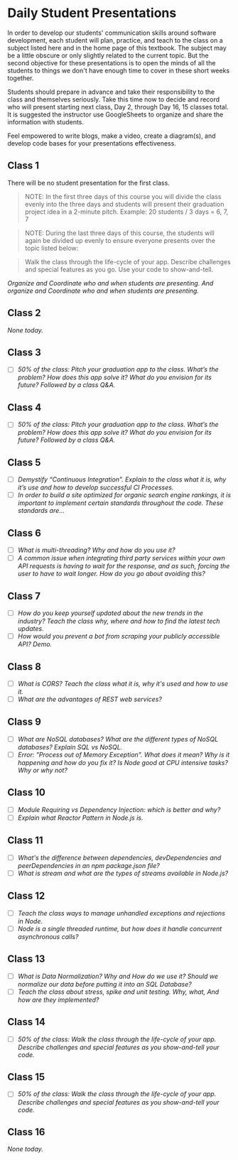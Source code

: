 # Daily Student Presentations

In order to develop our students' communication skills around software development, each student will plan, practice, and teach to the class on a subject listed here and in the home page of this textbook. The subject may be a little obscure or only slightly related to the current topic. But the second objective for these presentations is to open the minds of all the students to things we don't have enough time to cover in these short weeks together.

Students should prepare in advance and take their responsibility to the class and themselves seriously. Take this time now to decide and record who will present starting next class, Day 2, through Day 16, 15 classes total. It is suggested the instructor use GoogleSheets to organize and share the information with students.

Feel empowered to write blogs, make a video, create a diagram(s), and develop code bases for your presentations effectiveness.

## Class 1

There will be no student presentation for the first class.

  > NOTE: In the first three days of this course you will divide the class evenly into the three days and students will present their graduation project idea in a 2-minute pitch. Example: 20 students / 3 days = 6, 7, 7

  > NOTE: During the last three days of this course, the students will again be divided up evenly to ensure everyone presents over the topic listed below:

  > Walk the class through the life-cycle of your app. Describe challenges and special features as you go. Use your code to show-and-tell.

*Organize and Coordinate who and when students are presenting. And organize and Coordinate who and when students are presenting.*

## Class 2

*None today.*

## Class 3

- [ ] *50% of the class: Pitch your graduation app to the class. What’s the problem? How does this app solve it? What do you envision for its future? Followed by a class Q&A.*

## Class 4

- [ ] *50% of the class: Pitch your graduation app to the class. What’s the problem? How does this app solve it? What do you envision for its future? Followed by a class Q&A.*

## Class 5

- [ ] *Demystify “Continuous Integration”. Explain to the class what it is, why it’s use and how to develop successful CI Processes.*
- [ ] *In order to build a site optimized for organic search engine rankings, it is important to implement certain standards throughout the code. These standards are...*

## Class 6

- [ ] *What is multi-threading? Why and how do you use it?*
- [ ] *A common issue when integrating third party services within your own API requests is having to wait for the response, and as such, forcing the user to have to wait longer. How do you go about avoiding this?*

## Class 7

- [ ] *How do you keep yourself updated about the new trends in the industry? Teach the class why, where and how to find the latest tech updates.*
- [ ] *How would you prevent a bot from scraping your publicly accessible API? Demo.*

## Class 8

- [ ] *What is CORS? Teach the class what it is, why it's used and how to use it.*
- [ ] *What are the advantages of REST web services?*

## Class 9

- [ ] *What are NoSQL databases? What are the different types of NoSQL databases? Explain SQL vs NoSQL.*
- [ ] *Error: "Process out of Memory Exception". What does it mean? Why is it happening and how do you fix it? Is Node good at CPU intensive tasks? Why or why not?*

## Class 10

- [ ] *Module Requiring vs Dependency Injection: which is better and why?*
- [ ] *Explain what Reactor Pattern in Node.js is.*

## Class 11

- [ ] *What's the difference between dependencies, devDependencies and peerDependencies in an npm package.json file?*
- [ ] *What is stream and what are the types of streams available in Node.js?*

## Class 12

- [ ] *Teach the class ways to manage unhandled exceptions and rejections in Node.*
- [ ] *Node is a single threaded runtime, but how does it handle concurrent asynchronous calls?*

## Class 13

- [ ] *What is Data Normalization? Why and How do we use it? Should we normalize our data before putting it into an SQL Database?*
- [ ] *Teach the class about stress, spike and unit testing. Why, what, And how are they implemented?*

## Class 14

- [ ] *50% of the class: Walk the class through the life-cycle of your app. Describe challenges and special features as you show-and-tell your code.*

## Class 15

- [ ] *50% of the class: Walk the class through the life-cycle of your app. Describe challenges and special features as you show-and-tell your code.*

## Class 16

*None today.*